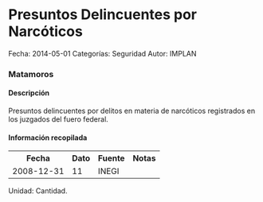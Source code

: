 Presuntos Delincuentes por Narcóticos
=====

Fecha: 2014-05-01
Categorías: Seguridad
Autor: IMPLAN

### Matamoros

#### Descripción

Presuntos delincuentes por delitos en materia de narcóticos registrados en los juzgados del fuero federal.

#### Información recopilada

<table class="table table-hover table-bordered">
  <tr><th>Fecha</th><th>Dato</th><th>Fuente</th><th>Notas</th></tr>
  <tr><td>2008-12-31</td><td>11</td><td>INEGI</td><td></td></tr>
</table>

Unidad: Cantidad.
